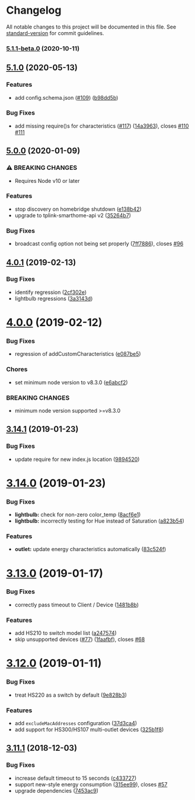 # Changelog

All notable changes to this project will be documented in this file. See [standard-version](https://github.com/conventional-changelog/standard-version) for commit guidelines.

### [5.1.1-beta.0](https://github.com/plasticrake/homebridge-tplink-smarthome/compare/v5.1.0...v5.1.1-beta.0) (2020-10-11)

## [5.1.0](https://github.com/plasticrake/homebridge-tplink-smarthome/compare/v5.0.0...v5.1.0) (2020-05-13)


### Features

* add config.schema.json ([#109](https://github.com/plasticrake/homebridge-tplink-smarthome/issues/109)) ([b98dd5b](https://github.com/plasticrake/homebridge-tplink-smarthome/commit/b98dd5b55e170f6d38a628943db8a8cef0938b42))


### Bug Fixes

* add missing require()s for characteristics ([#117](https://github.com/plasticrake/homebridge-tplink-smarthome/issues/117)) ([14a3963](https://github.com/plasticrake/homebridge-tplink-smarthome/commit/14a39632c2ebe89ded14ae289c1a74f668506d1c)), closes [#110](https://github.com/plasticrake/homebridge-tplink-smarthome/issues/110) [#111](https://github.com/plasticrake/homebridge-tplink-smarthome/issues/111)

## [5.0.0](https://github.com/plasticrake/homebridge-tplink-smarthome/compare/v4.0.1...v5.0.0) (2020-01-09)


### ⚠ BREAKING CHANGES

* Requires Node v10 or later

### Features

* stop discovery on homebridge shutdown ([e138b42](https://github.com/plasticrake/homebridge-tplink-smarthome/commit/e138b42a353d03d0882ca4ef94c74a42608b82c2))
* upgrade to tplink-smarthome-api v2 ([35264b7](https://github.com/plasticrake/homebridge-tplink-smarthome/commit/35264b78734f4ddffad1cc68526eeecd6ce7ee50))


### Bug Fixes

* broadcast config option not being set properly ([7ff7886](https://github.com/plasticrake/homebridge-tplink-smarthome/commit/7ff78863146938f67f724be2ca7f8bf17e067718)), closes [#96](https://github.com/plasticrake/homebridge-tplink-smarthome/issues/96)

<a name="4.0.1"></a>
## [4.0.1](https://github.com/plasticrake/homebridge-tplink-smarthome/compare/v4.0.0...v4.0.1) (2019-02-13)


### Bug Fixes

* identify regression ([2cf302e](https://github.com/plasticrake/homebridge-tplink-smarthome/commit/2cf302e))
* lightbulb regressions ([3a3143d](https://github.com/plasticrake/homebridge-tplink-smarthome/commit/3a3143d))



<a name="4.0.0"></a>
# [4.0.0](https://github.com/plasticrake/homebridge-tplink-smarthome/compare/v3.14.1...v4.0.0) (2019-02-12)


### Bug Fixes

* regression of addCustomCharacteristics ([e087be5](https://github.com/plasticrake/homebridge-tplink-smarthome/commit/e087be5))


### Chores

* set minimum node version to v8.3.0 ([e6abcf2](https://github.com/plasticrake/homebridge-tplink-smarthome/commit/e6abcf2))


### BREAKING CHANGES

* minimum node version supported >=v8.3.0



<a name="3.14.1"></a>
## [3.14.1](https://github.com/plasticrake/homebridge-tplink-smarthome/compare/v3.14.0...v3.14.1) (2019-01-23)


### Bug Fixes

* update require for new index.js location ([9894520](https://github.com/plasticrake/homebridge-tplink-smarthome/commit/9894520))



<a name="3.14.0"></a>
# [3.14.0](https://github.com/plasticrake/homebridge-tplink-smarthome/compare/v3.13.0...v3.14.0) (2019-01-23)


### Bug Fixes

* **lightbulb:** check for non-zero color_temp ([8acf6e1](https://github.com/plasticrake/homebridge-tplink-smarthome/commit/8acf6e1))
* **lightbulb:** incorrectly testing for Hue instead of Saturation ([a823b54](https://github.com/plasticrake/homebridge-tplink-smarthome/commit/a823b54))


### Features

* **outlet:** update energy characteristics automatically ([83c524f](https://github.com/plasticrake/homebridge-tplink-smarthome/commit/83c524f))



<a name="3.13.0"></a>
# [3.13.0](https://github.com/plasticrake/homebridge-tplink-smarthome/compare/v3.12.0...v3.13.0) (2019-01-17)


### Bug Fixes

* correctly pass timeout to Client / Device ([1481b8b](https://github.com/plasticrake/homebridge-tplink-smarthome/commit/1481b8b))


### Features

* add HS210 to switch model list ([a247574](https://github.com/plasticrake/homebridge-tplink-smarthome/commit/a247574))
* skip unsupported devices ([#77](https://github.com/plasticrake/homebridge-tplink-smarthome/issues/77)) ([1faafbf](https://github.com/plasticrake/homebridge-tplink-smarthome/commit/1faafbf)), closes [#68](https://github.com/plasticrake/homebridge-tplink-smarthome/issues/68)



<a name="3.12.0"></a>
# [3.12.0](https://github.com/plasticrake/homebridge-tplink-smarthome/compare/v3.11.1...v3.12.0) (2019-01-11)


### Bug Fixes

* treat HS220 as a switch by default ([9e828b3](https://github.com/plasticrake/homebridge-tplink-smarthome/commit/9e828b3))


### Features

* add `excludeMacAddresses` configuration ([37d3ca4](https://github.com/plasticrake/homebridge-tplink-smarthome/commit/37d3ca4))
* add support for HS300/HS107 multi-outlet devices ([325b1f8](https://github.com/plasticrake/homebridge-tplink-smarthome/commit/325b1f8))



<a name="3.11.1"></a>
## [3.11.1](https://github.com/plasticrake/homebridge-tplink-smarthome/compare/v3.7.0...v3.11.1) (2018-12-03)


### Bug Fixes

* increase default timeout to 15 seconds ([c433727](https://github.com/plasticrake/homebridge-tplink-smarthome/commit/c433727))
* support new-style energy consumption ([315ee99](https://github.com/plasticrake/homebridge-tplink-smarthome/commit/315ee99)), closes [#57](https://github.com/plasticrake/homebridge-tplink-smarthome/issues/57)
* upgrade dependencies ([7453ac9](https://github.com/plasticrake/homebridge-tplink-smarthome/commit/7453ac9))
